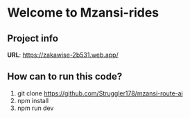 # Welcome to Mzansi-rides

## Project info

**URL**: https://zakawise-2b531.web.app/
## How can to run this code?
1. git clone https://github.com/Struggler178/mzansi-route-ai
2. npm install
3. npm run dev
